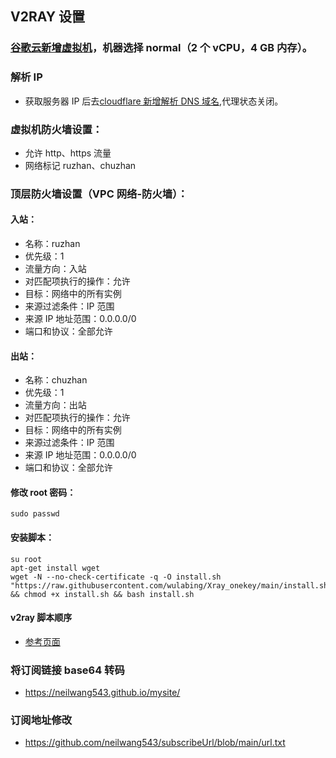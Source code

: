 ## V2RAY 设置

### [谷歌云新增虚拟机](https://console.cloud.google.com/compute/instances?project=bold-future-283712&authuser=1&hl=zh-CN&instancessize=50)，机器选择 normal（2 个 vCPU，4 GB 内存）。

### 解析 IP

- 获取服务器 IP 后去[cloudflare 新增解析 DNS 域名](https://dash.cloudflare.com/4d151564e957fab954cf830a2e1467df/wangsitu666.top/dns),代理状态关闭。

### 虚拟机防火墙设置：

- 允许 http、https 流量
- 网络标记 ruzhan、chuzhan

### 顶层防火墙设置（VPC 网络-防火墙）：

#### 入站：

- 名称：ruzhan
- 优先级：1
- 流量方向：入站
- 对匹配项执行的操作：允许
- 目标：网络中的所有实例
- 来源过滤条件：IP 范围
- 来源 IP 地址范围：0.0.0.0/0
- 端口和协议：全部允许

#### 出站：

- 名称：chuzhan
- 优先级：1
- 流量方向：出站
- 对匹配项执行的操作：允许
- 目标：网络中的所有实例
- 来源过滤条件：IP 范围
- 来源 IP 地址范围：0.0.0.0/0
- 端口和协议：全部允许

#### 修改 root 密码：

```
sudo passwd
```

#### 安装脚本：

```
su root
apt-get install wget
wget -N --no-check-certificate -q -O install.sh "https://raw.githubusercontent.com/wulabing/Xray_onekey/main/install.sh" && chmod +x install.sh && bash install.sh

```

#### v2ray 脚本顺序

- [参考页面](https://github.com/wulabing/Xray_onekey)

### 将订阅链接 base64 转码

- https://neilwang543.github.io/mysite/

### 订阅地址修改

- https://github.com/neilwang543/subscribeUrl/blob/main/url.txt
